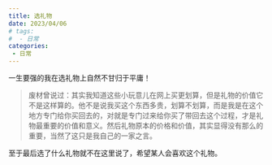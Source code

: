 ```yaml
---
title: 选礼物
date: 2023/04/06
# tags:
#  - 日常
categories:
 - 日常
---
```

一生要强的我在选礼物上自然不甘归于平庸！

> 废材曾说过：其实我知道这些小玩意儿在网上买更划算，但是礼物的价值它不是这样算的。他不是说我买这个东西多贵，划算不划算，而是我是在这个地方专门给你买回去的，对就是专门过来给你买了带回去这个过程，才是礼物最重要的价值和意义。然后礼物原本的价格和价值，其实显得没有那么的重要，当然了这只是我自己的一家之言。

至于最后选了什么礼物就不在这里说了，希望某人会喜欢这个礼物。